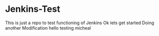 # Jenkins-Test
This is just a repo to test functioning of Jenkins
Ok lets get started
Doing another Modification hello
testing
micheal
